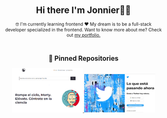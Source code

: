 <div>
  
<h1 align="center">
    Hi there I'm Jonnier👋🏽
      <br>
</h1>
<p align="center">
🤓 I'm currently learning frontend ❤️ My dream is to be a full-stack developer specialized in the frontend. Want to know more about me? Check out <a href="https://www.jonniermartinez.com/">my portfolio.</a>
 </p>


</div>
 
<h2 align="center">
  <br>
    📌 Pinned Repositories
</h2>

<p align="center">
  <a href="https://github.com/jonniermartinez/Rick" title="Rick and Morty | Jonnier Martinez">
     <img width="45%" src="./rick.PNG"> 
  </a>
  <a href="https://github.com/jonniermartinez/twitter-clone" title="TwitterClone | Jonnier Martinez">
     <img width="45%" src="./twitter.PNG"> 
  </a>
</p>
<!--
<p align="center">
  <a href="" title="">
      <img width="45%" src="">
      <img width="45%" src="">  
  </a>
</p>
-->

